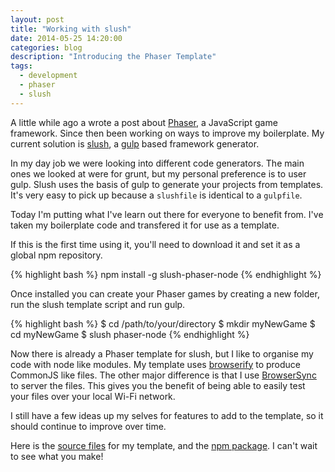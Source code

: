 ```yaml
---
layout: post
title: "Working with slush"
date: 2014-05-25 14:20:00
categories: blog
description: "Introducing the Phaser Template"
tags:
  - development
  - phaser
  - slush
---
```


A little while ago a wrote a post about [Phaser][phaser], a JavaScript game framework. Since then been working on ways to improve my boilerplate. My current solution is [slush][slush], a [gulp][gulp] based framework generator.

In my day job we were looking into different code generators. The main ones we looked at were for grunt, but my personal preference is to user gulp. Slush uses the basis of gulp to generate your projects from templates. It's very easy to pick up because a `slushfile` is identical to a `gulpfile`.

Today I'm putting what I've learn out there for everyone to benefit from. I've taken my boilerplate code and transfered it for use as a template.

If this is the first time using it, you'll need to download it and set it as a global npm repository.

{% highlight bash %}
npm install -g slush-phaser-node
{% endhighlight %}

Once installed you can create your Phaser games by creating a new folder, run the slush template script and run gulp.

{% highlight bash %}
$ cd /path/to/your/directory
$ mkdir myNewGame
$ cd myNewGame
$ slush phaser-node
{% endhighlight %}

Now there is already a Phaser template for slush, but I like to organise my code with node like modules. My template uses [browserify][browserify] to produce CommonJS like files. The other major difference is that I use [BrowserSync][browsersync] to server the files. This gives you the benefit of being able to easily test your files over your local Wi-Fi network.

I still have a few ideas up my selves for features to add to the template, so it should continue to improve over time.

Here is the [source files][template] for my template, and the [npm package][npm]. I can't wait to see what you make!

[phaser]:       http://phaser.io/
[slush]:        https://github.com/slushjs/slush
[gulp]:         http://gulpjs.com/
[template]:     https://github.com/Eruant/slush-phaser-node
[browserify]:   http://browserify.org/
[browsersync]:  http://www.browsersync.io/
[npm]:          https://www.npmjs.org/package/slush-phaser-node
